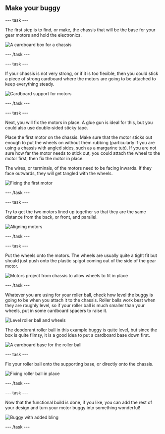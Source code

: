 ## Make your buggy

--- task ---

The first step is to find, or make, the chassis that will be the base for your gear motors and hold the electronics.

![A cardboard box for a chassis](images/makeBuggy_chassis.png)

--- /task ---

--- task ---

If your chassis is not very strong, or if it is too flexible, then you could stick a piece of strong cardboard where the motors are going to be attached to keep everything steady. 

![Cardboard support for motors](images/makeBuggy_motorSupport.png)

--- /task ---

--- task ---

Next, you will fix the motors in place. A glue gun is ideal for this, but you could also use double-sided sticky tape.

Place the first motor on the chassis. Make sure that the motor sticks out enough to put the wheels on without them rubbing (particularly if you are using a chassis with angled sides, such as a margarine tub). If you are not sure how far the motor needs to stick out, you could attach the wheel to the motor first, then fix the motor in place. 

The wires, or terminals, of the motors need to be facing inwards. If they face outwards, they will get tangled with the wheels.

![Fixing the first motor](images/makeBuggy_firstMotor.png)

--- /task ---

--- task ---

Try to get the two motors lined up together so that they are the same distance from the back, or front, and parallel.

![Aligning motors](images/makeBuggy_motorAlignment.png)

--- /task ---

--- task ---

Put the wheels onto the motors. The wheels are usually quite a tight fit but should just push onto the plastic spigot coming out of the side of the gear motor.


![Motors project from chassis to allow wheels to fit in place](images/makeBuggy_motorsStickOut.png)

--- /task ---

Whatever you are using for your roller ball, check how level the buggy is going to be when you attach it to the chassis. Roller balls work best when they are roughly level, so if your roller ball is much smaller than your wheels, put in some cardboard spacers to raise it.

![Level roller ball and wheels](images/makeBuggy_rollerBallLevel.png)

The deodorant roller ball in this example buggy is quite level, but since the box is quite flimsy, it is a good idea to put a cardboard base down first.

![A cardboard base for the roller ball](images/makeBuggy_rollerBallBase.png)

--- task ---

Fix your roller ball onto the supporting base, or directly onto the chassis.

![Fixing roller ball in place](images/makeBuggy_rollerBall.png)

--- /task ---

--- task ---

Now that the functional build is done, if you like, you can add the rest of your design and turn your motor buggy into something wonderful!

![Buggy with added bling](images/makeBuggy_decorated.png)

--- /task ---
